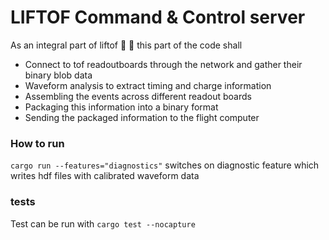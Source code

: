 # LIFTOF Command & Control server

As an integral part of liftof :balloon: :rocket: this part 
of the code shall

* Connect to tof readoutboards through the network and gather their 
  binary blob data
* Waveform analysis to extract timing and charge information
* Assembling the events across different readout boards
* Packaging this information into a binary format
* Sending the packaged information to the flight computer


### How to run

`cargo run --features="diagnostics"` switches on diagnostic feature which writes hdf files with calibrated waveform data

### tests

Test can be run with 
`cargo test --nocapture`


